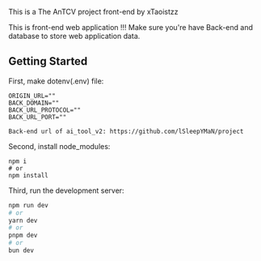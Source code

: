 This is a The AnTCV project front-end by xTaoistzz

This is front-end web application !!! Make sure you're have Back-end and database to store web application data.

## Getting Started

First, make dotenv(.env) file:
```
ORIGIN_URL=""
BACK_DOMAIN=""
BACK_URL_PROTOCOL=""
BACK_URL_PORT=""

Back-end url of ai_tool_v2: https://github.com/lSleepYMaN/project
```

Second, install node_modules:
```
npm i
# or
npm install
```

Third, run the development server:

```bash
npm run dev
# or
yarn dev
# or
pnpm dev
# or
bun dev
```